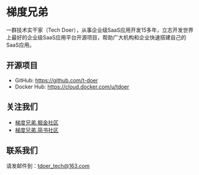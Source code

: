 # 梯度兄弟

一群技术实干家（Tech Doer），从事企业级SaaS应用开发15多年，立志开发世界上最好的企业级SaaS应用平台开源项目，帮助广大机构和企业快速搭建自己的SaaS应用。

## 开源项目

- GitHub: https://github.com/t-doer
- Docker Hub: https://cloud.docker.com/u/tdoer

## 关注我们

- [梯度兄弟.掘金社区](https://juejin.im/user/5d5b3097f265da03940209d1)
- [梯度兄弟.简书社区](https://www.jianshu.com/u/2b8c565b4b73)

## 联系我们

请发邮件到：tdoer_tech@163.com